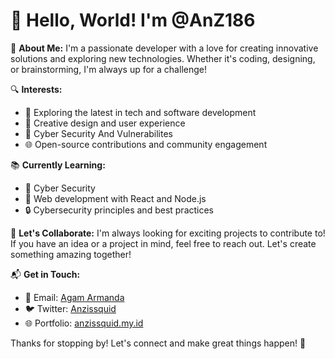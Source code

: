 # 👋 Hello, World! I'm **@AnZ186**

🌟 **About Me:**
I'm a passionate developer with a love for creating innovative solutions and exploring new technologies. Whether it's coding, designing, or brainstorming, I'm always up for a challenge!

🔍 **Interests:**
- 🚀 Exploring the latest in tech and software development
- 🎨 Creative design and user experience
- 🤖 Cyber Security And Vulnerabilites
- 🌐 Open-source contributions and community engagement

📚 **Currently Learning:**
- 🐍 Cyber Security
- 🌱 Web development with React and Node.js
- 🔒 Cybersecurity principles and best practices

🤝 **Let's Collaborate:**
I'm always looking for exciting projects to contribute to! If you have an idea or a project in mind, feel free to reach out. Let's create something amazing together!

📬 **Get in Touch:**
- 💌 Email: [Agam Armanda](mailto:agamarmanda11@gmail.com)
- 🐦 Twitter: [Anzissquid](https://www.instagram.com/anzissquid/)
- 🌐 Portfolio: [anzissquid.my.id](https://anzissquid.my.id)

Thanks for stopping by! Let's connect and make great things happen! 🚀

<!---
AnZ186/AnZ186 is a ✨ special ✨ repository because its `README.md` (this file) appears on your GitHub profile.
You can click the Preview link to take a look at your changes.
--->
